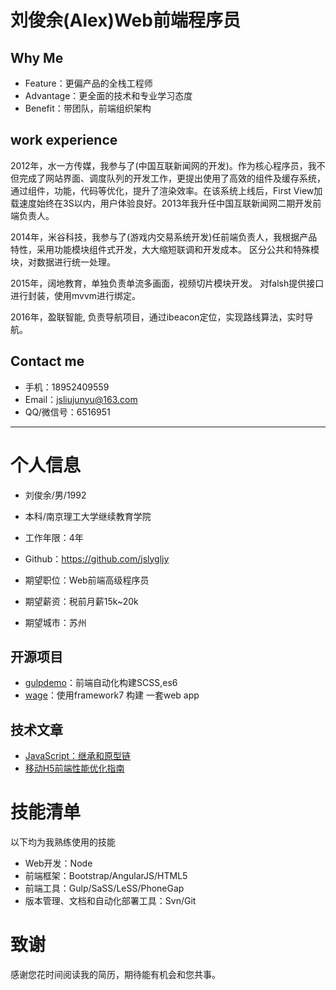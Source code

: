 # 刘俊余(Alex)Web前端程序员

## Why Me

 - Feature：更偏产品的全栈工程师
 - Advantage：更全面的技术和专业学习态度
 - Benefit：带团队，前端组织架构

## work experience
2012年，水一方传媒，我参与了(中国互联新闻网的开发)。作为核心程序员，我不但完成了网站界面、调度队列的开发工作，更提出使用了高效的组件及缓存系统，通过组件，功能，代码等优化，提升了渲染效率。在该系统上线后，First View加载速度始终在3S以内，用户体验良好。2013年我升任中国互联新闻网二期开发前端负责人。

2014年，米谷科技，我参与了(游戏内交易系统开发)任前端负责人，我根据产品特性，采用功能模块组件式开发，大大缩短联调和开发成本。 区分公共和特殊模块，对数据进行统一处理。 

2015年，阔地教育，单独负责单流多画面，视频切片模块开发。 对falsh提供接口进行封装，使用mvvm进行绑定。

2016年，盈联智能, 负责导航项目，通过ibeacon定位，实现路线算法，实时导航。

## Contact me 
- 手机：18952409559
- Email：jsliujunyu@163.com
- QQ/微信号：6516951

---

# 个人信息

 - 刘俊余/男/1992 
 - 本科/南京理工大学继续教育学院
 - 工作年限：4年
 - Github：https://github.com/jslygljy

 - 期望职位：Web前端高级程序员
 - 期望薪资：税前月薪15k~20k
 - 期望城市：苏州

## 开源项目

 - [gulpdemo](https://github.com/jslygljy/gulpdemo)：前端自动化构建SCSS,es6
 - [wage](https://github.com/jslygljy/wage)：使用framework7 构建 一套web app

## 技术文章
- [JavaScript：继承和原型链](http://mp.weixin.qq.com/s?__biz=MzAwNDc4MDA2NQ==&mid=406376619&idx=1&sn=0cef4e940d5435e378b9e76d113eb0b2#rd)
- [移动H5前端性能优化指南](http://mp.weixin.qq.com/s?__biz=MzAwNDc4MDA2NQ==&mid=403348743&idx=1&sn=eba32811843fcb764a3ee049f3d92e6d&scene=18#rd)

# 技能清单

以下均为我熟练使用的技能

- Web开发：Node
- 前端框架：Bootstrap/AngularJS/HTML5
- 前端工具：Gulp/SaSS/LeSS/PhoneGap
- 版本管理、文档和自动化部署工具：Svn/Git

# 致谢
感谢您花时间阅读我的简历，期待能有机会和您共事。
